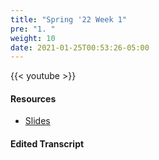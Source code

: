 ```yaml
---
title: "Spring '22 Week 1"
pre: "1. "
weight: 10
date: 2021-01-25T00:53:26-05:00
---
```


{{< youtube  >}}

#### Resources

* <a href="slides" target="_blank">Slides</a>

#### Edited Transcript

